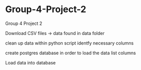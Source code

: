 # Group-4-Project-2
Group 4 Project 2

Download CSV files -> data found in data folder

clean up data within python script
identfy necessary columns

create postgres database in order to load the data
list columns

Load data into database


